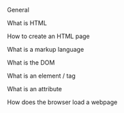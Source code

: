General                                                                                                                                                                   

What is HTML                                                                                                                                                              

How to create an HTML page                                                                                                                                                

What is a markup language                                                                                                                                                 

What is the DOM                                                                                                                                                           

What is an element / tag                                                                                                                                                  

What is an attribute                                                                                                                                                      

How does the browser load a webpage  
